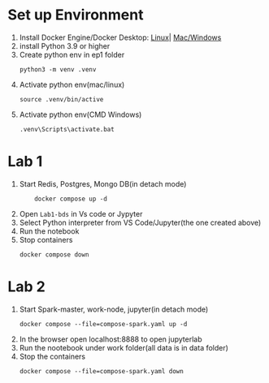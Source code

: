# Set up Environment
1. Install Docker Engine/Docker Desktop: [Linux](https://docs.docker.com/engine/install/)| [Mac/Windows](https://docs.docker.com/get-started/introduction/get-docker-desktop/)
2. install Python 3.9 or higher
3. Create python env in ep1 folder
    ```
    python3 -m venv .venv
    ```
4. Activate python env(mac/linux)
    ```
    source .venv/bin/active
    ```
5. Activate python env(CMD Windows)
    ```
    .venv\Scripts\activate.bat
    ```


# Lab 1

1. Start Redis, Postgres, Mongo DB(in detach mode)
    ```
        docker compose up -d
    ```
2. Open `Lab1-bds` in Vs code or Jypyter
3. Select Python interpreter from VS Code/Jupyter(the one created above)
4. Run the notebook
5. Stop containers
    ```
    docker compose down
    ```


# Lab 2
1. Start Spark-master, work-node, jupyter(in detach mode)
    ```
    docker compose --file=compose-spark.yaml up -d
    ```
2. In the browser open localhost:8888 to open jupyterlab
3. Run the nootebook under work folder(all data is in data folder)
4. Stop the containers
    ```
    docker compose --file=compose-spark.yaml down
    ```


